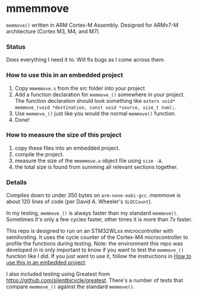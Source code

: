 # mmemmove
`memmove()` written in ARM Cortex-M Assembly. Designed for ARMv7-M architecture (Cortex M3, M4, and M7).

### Status 
Does everything I need it to. Will fix bugs as I come across them.

### How to use this in an embedded project
1. Copy `mmemmove.s` from the src folder into your project
2. Add a function declaration for `memmove_()` somewhere in your project. The function declaration should look something like `extern void* memmove_(void *destination, const void *source, size_t num);`.
3. Use `memmove_()` just like you would the normal `memmove()` function.
4. Done!

### How to measure the size of this project
1. copy these files into an embedded project.
2. compile the project.
3. measure the size of the `mmemmove.o` object file using `size -A`.
4. the total size is found from summing all relevant sections together.


### Details

Compiles down to under 350 bytes on `arm-none-eabi-gcc`. memmove is about 120 lines of code (per David A. Wheeler's `SLOCCount`).

In my testing, `memmove_()` is always faster than my standard `memmove()`. Sometimes it's only a few cycles faster, other times it is more than 7x faster.

This repo is designed to run on an STM32WLxx microcontroller with semihosting. It uses the cycle counter of the Cortex-M4 microcontroller to profile the functions during testing.
Note: the environment this repo was developed in is only important to know if you want to test the `memmove_()` function like I did. If you just want to use it, follow the instructions in [How to use this in an embedded project](#how-to-use-this-in-an-embedded-project).

I also included testing using Greatest from https://github.com/silentbicycle/greatest. There's a number of tests that compare `memmove_()` against the standard `memmove()`.
